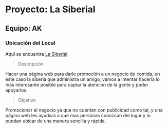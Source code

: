 # Proyecto: La Siberial
## Equipo: AK

### **Ubicación del Local**

Aquí se encuentra [La Siberial](https://maps.app.goo.gl/6TXuh4N9G5e2TtdDA).

> Descripción

Hacer una página web para darle promoción a un negocio de comida, en este caso la siberia que administra un amigo, vamos a intentar hacerla lo más interesante posible para captar la atención de la gente y poder apoyarlos.

> Objetivo

Promocionar el negocio ya que no cuentan con publicidad como tal, y una página web les ayudará a que mas personas conozcan del lugar y lo puedan ubicar de una manera sencilla y rápida.


